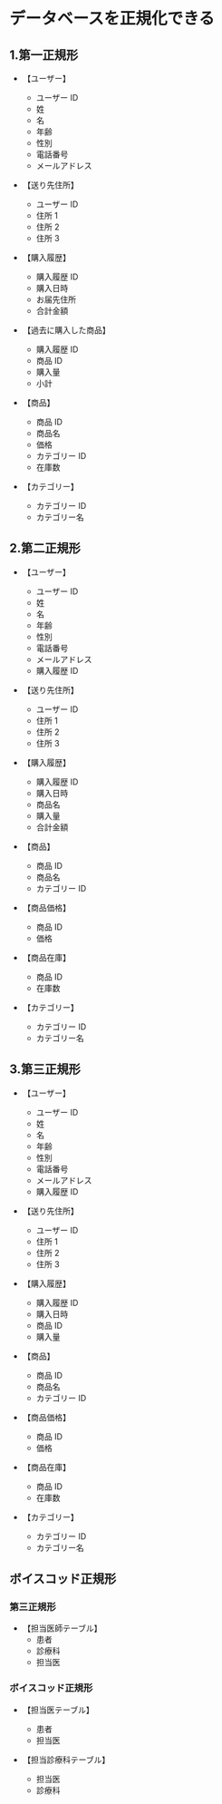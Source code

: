# データベースを正規化できる

## 1.第一正規形

- 【ユーザー】

  - ユーザー ID
  - 姓
  - 名
  - 年齢
  - 性別
  - 電話番号
  - メールアドレス

- 【送り先住所】

  - ユーザー ID
  - 住所 1
  - 住所 2
  - 住所 3

- 【購入履歴】

  - 購入履歴 ID
  - 購入日時
  - お届先住所
  - 合計金額

- 【過去に購入した商品】

  - 購入履歴 ID
  - 商品 ID
  - 購入量
  - 小計

- 【商品】

  - 商品 ID
  - 商品名
  - 価格
  - カテゴリー ID
  - 在庫数

- 【カテゴリー】
  - カテゴリー ID
  - カテゴリー名

## 2.第二正規形

- 【ユーザー】

  - ユーザー ID
  - 姓
  - 名
  - 年齢
  - 性別
  - 電話番号
  - メールアドレス
  - 購入履歴 ID

- 【送り先住所】

  - ユーザー ID
  - 住所 1
  - 住所 2
  - 住所 3

- 【購入履歴】

  - 購入履歴 ID
  - 購入日時
  - 商品名
  - 購入量
  - 合計金額

- 【商品】

  - 商品 ID
  - 商品名
  - カテゴリー ID

- 【商品価格】

  - 商品 ID
  - 価格

- 【商品在庫】

  - 商品 ID
  - 在庫数

- 【カテゴリー】
  - カテゴリー ID
  - カテゴリー名

## 3.第三正規形

- 【ユーザー】

  - ユーザー ID
  - 姓
  - 名
  - 年齢
  - 性別
  - 電話番号
  - メールアドレス
  - 購入履歴 ID

- 【送り先住所】

  - ユーザー ID
  - 住所 1
  - 住所 2
  - 住所 3

- 【購入履歴】

  - 購入履歴 ID
  - 購入日時
  - 商品 ID
  - 購入量

- 【商品】

  - 商品 ID
  - 商品名
  - カテゴリー ID

- 【商品価格】

  - 商品 ID
  - 価格

- 【商品在庫】

  - 商品 ID
  - 在庫数

- 【カテゴリー】
  - カテゴリー ID
  - カテゴリー名

## ボイスコッド正規形

### 第三正規形

- 【担当医師テーブル】
  - 患者
  - 診療科
  - 担当医

### ボイスコッド正規形

- 【担当医テーブル】

  - 患者
  - 担当医

- 【担当診療科テーブル】

  - 担当医
  - 診療科
